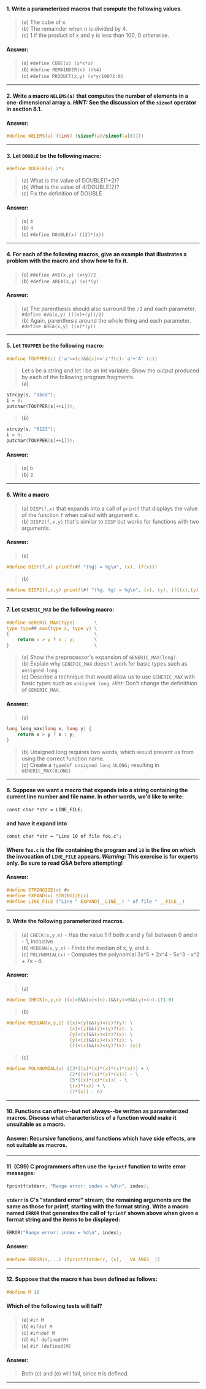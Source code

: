 #### 1. Write a parameterized macros that compute the following values.

> (a) The cube of x.  
> (b) The remainder when n is divided by 4.  
> (c) 1 if the product of x and y is less than 100, 0 otherwise.  

#### Answer:

> (a) `#define CUBE(x) (x*x*x)`  
> (b) `#define REMAINDER(n) (n%4)`  
> (c) `#define PRODUCT(x,y) (x*y<100?1:0)`

---

#### 2. Write a macro `NELEMS(a)` that computes the number of elements in a one-dimensional array a. *HINT:* See the discussion of the `sizeof` operator in section 8.1.

#### Answer:

```c
#define NELEMS(a) ((int) (sizeof(a)/sizeof(a[0])))
```

---

#### 3. Let `DOUBLE` be the following macro:

```c
#define DOUBLE(x) 2*x
```

> (a) What is the value of DOUBLE(1+2)?  
> (b) What is the value of 4/DOUBLE(2)?  
> (c) Fix the definition of DOUBLE  

#### Answer:

> (a) `4`  
> (b) `4`  
> (c) `#define DOUBLE(x) ((2)*(x))`  

---

#### 4. For each of the following macros, give an example that illustrates a problem with the macro and show how to fix it.

> (a) `#define AVG(x,y) (x+y)/2`  
> (b) `#define AREA(x,y) (x)*(y)`  

#### Answer:

> (a) The parenthesis should also surround the `/2` and each parameter.  
> `#define AVG(x,y) (((x)+(y))/2)`  
> (b) Again, parenthesis around the whole thing and each parameter.  
> `#define AREA(x,y) ((x)*(y))`  

---

#### 5. Let `TOUPPER` be the following macro:

```c
#define TOUPPER(c) ('a'<=(c)&&(c)<='z'?(c)-'a'+'A':(c))
```

> Let s be a string and let i be an int variable. Show the output produced by each of the following program fragments.  
> (a)
```c
strcpy(s, "abcd");
i = 0;
putchar(TOUPPER(s[++i]));
```

> (b)
```c
strcpy(s, "0123");
i = 0;
putchar(TOUPPER(s[++i]));
```

#### Answer:

> (a) `D`  
> (b) `2`  

---

#### 6. Write a macro 

> (a) `DISP(f,x)` that expands into a call of `printf` that displays the value of the function `f` when called with argument x.  
> (b) `DISP2(f,x,y)` that's similar to `DISP` but works for functions with two arguments.  

#### Answer:

> (a)  

```c
#define DISP(f,x) printf(#f "(%g) = %g\n", (x), (f(x)))
```

> (b)  

```c
#define DISP2(f,x,y) printf(#f "(%g, %g) = %g\n", (x), (y), (f((x),(y))))
```

---

#### 7. Let `GENERIC_MAX` be the following macro:

```c
#define GENERIC_MAX(type)       \
type type##_max(type x, type y) \
{                               \
    return x > y ? x : y;       \
}                               \
```

> (a) Show the preprocessor's expansion of `GENERIC_MAX(long)`.  
> (b) Explain why `GENERIC_MAX` doesn't work for basic types such as `unsigned long`.  
> (c) Describe a technique that would allow us to use `GENERIC_MAX` with basic types such as `unsigned long`. *Hint:* Don't change the definithion of `GENERIC_MAX`.  

#### Answer:

> (a)  

```c
long long_max(long x, long y) {
    return x > y ? x : y;
}
```

> (b) Unsigned long requires two words, which would prevent us from using the correct function name.  
> (c)  Create a `typedef unsigned long ULONG;` resulting in `GENERIC_MAX(ULONG)`  

---

#### 8. Suppose we want a macro that expands into a string containing the current line number and file name. In other words, we'd like to write:  

`const char *str = LINE_FILE;`  

#### and have it expand into

`const char *str = "Line 10 of file foo.c";`

#### Where `foo.c` is the file containing the program and `10` is the line on which the invocation of `LINE_FILE` appears. *Warning:* This exercise is for experts only. Be sure to read Q&A before attempting!

#### Answer:

```c
#define STRINGIZE(x) #x
#define EXPAND(x) STRINGIZE(x)
#define LINE_FILE ("Line " EXPAND(__LINE__) " of file " __FILE__)
```

---

#### 9. Write the following parameterized macros.

> (a) `CHECK(x,y,n)` - Has the value 1 if both x and y fall between 0 and n - 1, inclusive.  
> (b) `MEDIAN(x,y,z)` - Finds the median of x, y, and z.  
> (c) `POLYNOMIAL(x)` - Computes the polynomial 3x^5 + 2x^4 - 5x^3 - x^2 + 7x - 6.  

#### Answer:

> (a)  

```c
#define CHECK(x,y,n) ((x)>0&&(x)<(n)-1&&(y)>0&&(y)<(n)-1?1:0)
```

> (b)  

```c
#define MEDIAN(x,y,z) ((x)<(y)&&(y)<(z)?(y): \
                       (x)<(z)&&(z)<(y)?(z): \
                       (y)<(x)&&(x)<(z)?(x): \
                       (y)<(z)&&(z)<(x)?(z): \
                       (z)<(x)&&(x)<(y)?(x): (y))
```

> (c)  

```c
#define POLYNOMIAL(x) ((3*((x)*(x)*(x)*(x)*(x))) + \
                       (2*((x)*(x)*(x)*(x))) - \
                       (5*((x)*(x)*(x))) - \
                       ((x)*(x)) + \
                       (7*(x)) - 6)
```

---

#### 10. Functions can often--but not always--be written as parameterized macros. Discuss what characteristics of a function would make it unsuitable as a macro.  

#### Answer: Recursive functions, and functions which have side effects, are not suitable as macros.

---

#### 11. (C99) C programmers often use the `fprintf` function to write error messages:

```c
fprintf(stderr, "Range error: index = %d\n", index);
```

#### `stderr` is C's "standard error" stream; the remaining arguments are the same as those for printf, starting with the format string. Write a macro named `ERROR` that generates the call of `fprintf` shown above when given a format string and the items to be displayed:

```c
ERROR("Range error: index = %d\n", index);
```

#### Answer:

```c
#define ERROR(s,...) (fprintf(stderr, (s), __VA_ARGS__))
```

---

#### 12. Suppose that the macro `M` has been defined as follows:

```c
#define M 10
```

#### Which of the following tests will fail?  

> (a) `#if M`  
> (b) `#ifdef M`  
> (c) `#ifndef M`  
> (d) `#if defined(M)`  
> (e) `#if !defined(M)`  

#### Answer:

> Both (c) and (e) will fail, since `M` is defined.  

---
